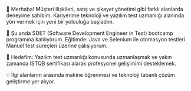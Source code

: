 👋 Merhaba!
Müşteri ilişkileri, satış ve şikayet yönetimi gibi farklı alanlarda deneyime sahibim. Kariyerime teknoloji ve yazılım test uzmanlığı alanında yön vermek için yeni bir yolculuğa başladım.

🚀 Şu anda SDET (Software Development Engineer in Test) bootcamp programına katılıyorum. Eğitimde:
Java ve Selenium ile otomasyon testleri
Manuel test süreçleri
üzerine çalışıyorum.

🎯 Hedefim: Yazılım test uzmanlığı konusunda uzmanlaşmak ve yakın zamanda ISTQB sertifikası alarak profesyonel gelişimimi desteklemek.

💡 İlgi alanlarım arasında makine öğrenmesi ve teknoloji tabanlı çözüm geliştirme yer alıyor.

<!---
ummuhantk/ummuhantk is a ✨ special ✨ repository because its `README.md` (this file) appears on your GitHub profile.
You can click the Preview link to take a look at your changes.
--->
